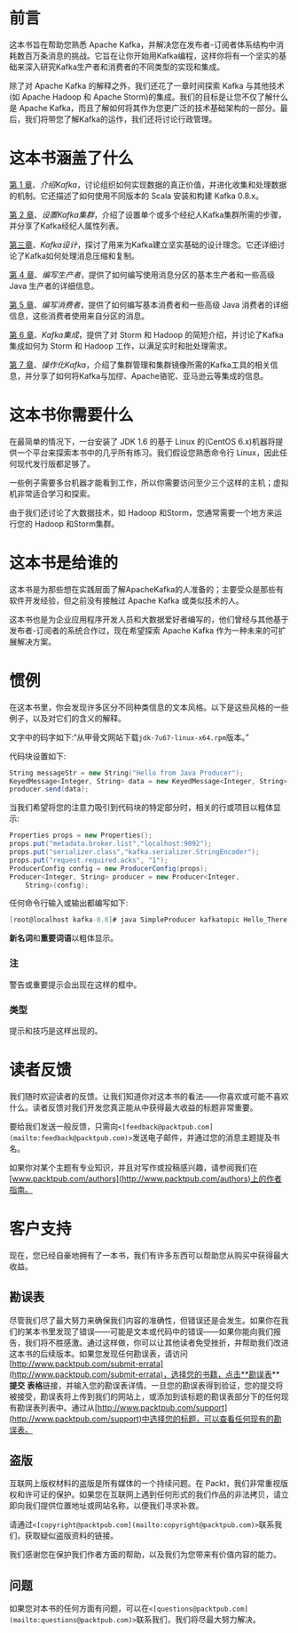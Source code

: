 # 前言

这本书旨在帮助您熟悉 Apache Kafka，并解决您在发布者-订阅者体系结构中消耗数百万条消息的挑战。它旨在让你开始用Kafka编程，这样你将有一个坚实的基础来深入研究Kafka生产者和消费者的不同类型的实现和集成。

除了对 Apache Kafka 的解释之外，我们还花了一章时间探索 Kafka 与其他技术(如 Apache Hadoop 和 Apache Storm)的集成。我们的目标是让您不仅了解什么是 Apache Kafka，而且了解如何将其作为您更广泛的技术基础架构的一部分。最后，我们将带您了解Kafka的运作，我们还将讨论行政管理。

# 这本书涵盖了什么

[第 1 章](1.html "Chapter 1. Introducing Kafka")、*介绍Kafka*，讨论组织如何实现数据的真正价值，并进化收集和处理数据的机制。它还描述了如何使用不同版本的 Scala 安装和构建 Kafka 0.8.x。

[第 2 章](2.html "Chapter 2. Setting Up a Kafka Cluster")、*设置Kafka集群*，介绍了设置单个或多个经纪人Kafka集群所需的步骤，并分享了Kafka经纪人属性列表。

[第三章](3.html "Chapter 3. Kafka Design")、*Kafka设计*，探讨了用来为Kafka建立坚实基础的设计理念。它还详细讨论了Kafka如何处理消息压缩和复制。

[第 4 章](4.html "Chapter 4. Writing Producers")、*编写生产者*，提供了如何编写使用消息分区的基本生产者和一些高级 Java 生产者的详细信息。

[第 5 章](5.html "Chapter 5. Writing Consumers")、*编写消费者*，提供了如何编写基本消费者和一些高级 Java 消费者的详细信息，这些消费者使用来自分区的消息。

[第 6 章](6.html "Chapter 6. Kafka Integrations")、*Kafka集成*，提供了对 Storm 和 Hadoop 的简短介绍，并讨论了Kafka集成如何为 Storm 和 Hadoop 工作，以满足实时和批处理需求。

[第 7 章](7.html "Chapter 7. Operationalizing Kafka")、*操作化Kafka*，介绍了集群管理和集群镜像所需的Kafka工具的相关信息，并分享了如何将Kafka与加缪、Apache骆驼、亚马逊云等集成的信息。

# 这本书你需要什么

在最简单的情况下，一台安装了 JDK 1.6 的基于 Linux 的(CentOS 6.x)机器将提供一个平台来探索本书中的几乎所有练习。我们假设您熟悉命令行 Linux，因此任何现代发行版都足够了。

一些例子需要多台机器才能看到工作，所以你需要访问至少三个这样的主机；虚拟机非常适合学习和探索。

由于我们还讨论了大数据技术，如 Hadoop 和Storm，您通常需要一个地方来运行您的 Hadoop 和Storm集群。

# 这本书是给谁的

这本书是为那些想在实践层面了解ApacheKafka的人准备的；主要受众是那些有软件开发经验，但之前没有接触过 Apache Kafka 或类似技术的人。

这本书也是为企业应用程序开发人员和大数据爱好者编写的，他们曾经与其他基于发布者-订阅者的系统合作过，现在希望探索 Apache Kafka 作为一种未来的可扩展解决方案。

# 惯例

在这本书里，你会发现许多区分不同种类信息的文本风格。以下是这些风格的一些例子，以及对它们的含义的解释。

文字中的码字如下:“从甲骨文网站下载`jdk-7u67-linux-x64.rpm`版本。”

代码块设置如下:

```scala
String messageStr = new String("Hello from Java Producer");
KeyedMessage<Integer, String> data = new KeyedMessage<Integer, String>(topic, messageStr);
producer.send(data);
```

当我们希望将您的注意力吸引到代码块的特定部分时，相关的行或项目以粗体显示:

```scala
Properties props = new Properties();
props.put("metadata.broker.list","localhost:9092");
props.put("serializer.class","kafka.serializer.StringEncoder");
props.put("request.required.acks", "1");
ProducerConfig config = new ProducerConfig(props); 
Producer<Integer, String> producer = new Producer<Integer, 
    String>(config);
```

任何命令行输入或输出都编写如下:

```scala
[root@localhost kafka-0.8]# java SimpleProducer kafkatopic Hello_There

```

**新名词**和**重要词语**以粗体显示。

### 注

警告或重要提示会出现在这样的框中。

### 类型

提示和技巧是这样出现的。

# 读者反馈

我们随时欢迎读者的反馈。让我们知道你对这本书的看法——你喜欢或可能不喜欢什么。读者反馈对我们开发您真正能从中获得最大收益的标题非常重要。

要给我们发送一般反馈，只需向`<[feedback@packtpub.com](mailto:feedback@packtpub.com)>`发送电子邮件，并通过您的消息主题提及书名。

如果你对某个主题有专业知识，并且对写作或投稿感兴趣，请参阅我们在[www.packtpub.com/authors](http://www.packtpub.com/authors)上的作者指南。

# 客户支持

现在，您已经自豪地拥有了一本书，我们有许多东西可以帮助您从购买中获得最大收益。

## 勘误表

尽管我们尽了最大努力来确保我们内容的准确性，但错误还是会发生。如果你在我们的某本书里发现了错误——可能是文本或代码中的错误——如果你能向我们报告，我们将不胜感激。通过这样做，你可以让其他读者免受挫折，并帮助我们改进这本书的后续版本。如果您发现任何勘误表，请访问[http://www.packtpub.com/submit-errata](http://www.packtpub.com/submit-errata)，选择您的书籍，点击**勘误表** **提交** **表格**链接，并输入您的勘误表详情。一旦您的勘误表得到验证，您的提交将被接受，勘误表将上传到我们的网站上，或添加到该标题的勘误表部分下的任何现有勘误表列表中。通过从[http://www.packtpub.com/support](http://www.packtpub.com/support)中选择您的标题，可以查看任何现有的勘误表。

## 盗版

互联网上版权材料的盗版是所有媒体的一个持续问题。在 Packt，我们非常重视版权和许可证的保护。如果您在互联网上遇到任何形式的我们作品的非法拷贝，请立即向我们提供位置地址或网站名称，以便我们寻求补救。

请通过`<[copyright@packtpub.com](mailto:copyright@packtpub.com)>`联系我们，获取疑似盗版资料的链接。

我们感谢您在保护我们作者方面的帮助，以及我们为您带来有价值内容的能力。

## 问题

如果您对本书的任何方面有问题，可以在`<[questions@packtpub.com](mailto:questions@packtpub.com)>`联系我们，我们将尽最大努力解决。